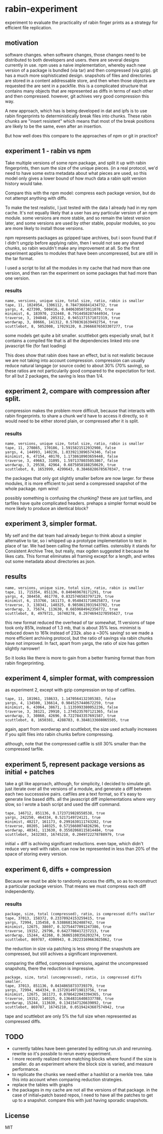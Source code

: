 # rabin-experiment

experiment to evaluate the practicality of rabin finger prints as a strategy for efficient file replication.

## motivation

software changes. when software changes, those changes need to be distributed
to both developers and users. there are several designs currently in use.
npm uses a naive implementation, whereby each new version of a package is
bundled (via tar) and then compressed (via gzip). git has a much more sophisticated design.
snapshots of files and directories are stored in a content addressable store,
and then when those objects are requested the are sent in a packfile. this is a complicated structure that contains many objects that are represented as diffs in terms of each other and then compressed.
however, git achives very good compression this way.

A new approach, which has is being developed in dat and ipfs is to use rabin
fingerprints to deterministically break files into chunks. These rabin chunks
are "insert resistent" which means that most of the break positions are likely
to be the same, even after an insertion.

But how well does this compare to the approaches of npm or git in practice?

## experiment 1 - rabin vs npm

Take multiple versions of some npm package, and split it up with
rabin fingerprints, then sum the size of the unique pieces.
(in a real protocol, we'd need to have some extra metadata about what pieces are used,
so this model only gives a lower bound of how much data a rabin split version history would take.

Compare this with the npm model: compress each package version, but do not
attempt anything with diffs.

To make the test realistic, I just tested with the data I already had in my npm cache.
It's not equally likely that a user has any particular version of an npm module.
some versions are more stable, and so remain the latest version later,
and some versions are used by other stable, popular modules, so you are more likely to install those versions.

npm represents packages as gzipped tape archives, but i soon found
that if I didn't ungzip before applying rabin, then I would not see any shared
chunks, so rabin wouldn't make any improvement at all. So the first experiment
applies to modules that have been uncompressed, but are still in the tar format.

I used a script to list all the modules in my cache that had more than one
version, and then ran the experiment on some packages that had more than one version.

### results

```
name, versions, unique size, total size, ratio, rabin is smaller
tape, 11, 1024954, 1306112, 0.7847366841434732, true
yargs, 4, 427390, 508416, 0.8406305073011078, true
minimist, 6, 183970, 232448, 0.7914458287444934, true
traverse, 3, 194048, 205312, 0.9451371571072319, true
wordwrap, 3, 80666, 141312, 0.5708361639492754, true
scuttlebot, 8, 5052008, 17029120, 0.29666876503307277, true
```

some models get quite a bit smaller. scuttlebot gets especially small,
but it contains a compiled file that is all the dependencies linked into
one javascript file (for fast loading)

This does show that rabin does have an effect, but is not realistic
because we are not taking into account compression. compression can
usually reduce natural langage (or source code) to about 30% (70% saving), so these ratios
are not particularily good compared to the expectation for text.
for all but 2 packages, the saving is less than 1/4.

## experiment 2, compare with compression after split.

compression makes the problem more difficult, because that interacts
with rabin fingerprints. to share a chunk we'd have to access it directly,
so it would need to be either stored plain, or compressed after it is split.


### results

```
name, versions, unique size, total size, ratio, rabin is smaller
tape, 11, 270865, 170186, 1.5915821512932908, false
yargs, 4, 144993, 140236, 1.0339213896574346, false
minimist, 6, 47154, 40170, 1.1738610903659448, false
traverse, 3, 49663, 31095, 1.5971378035053867, false
wordwrap, 3, 29538, 42964, 0.6875058188250629, true
scuttlebot, 8, 1653999, 4299643, 0.38468286785670347, true
```

the packages that only got slightly smaller before are now larger.
for these modules, it is more efficient to just send a compressed snapshot
of the whole package. npm wins!

possibly something is confusing the chunking? these are just tarfiles,
and tarfiles have quite complicated headers. prehaps a simpler format
would be more likely to produce an identical block?

## experiment 3, simpler format.

My self and the dat team had already begun to think about a simpler alternative to tar,
so i whipped up a prototype implementation to test in place of tar.
We had been calling the format catfiles. ostensibly it stands for
Consistent Archive Tree, but really, max ogden suggested it because he likes
cats. This format eliminates all framing except for a length,
and writes out some metadata about directories as json.

## results

```
name, versions, unique size, total size, ratio, rabin is smaller
tape, 11, 715354, 851136, 0.840469678171291, true
yargs, 4, 384458, 461770, 0.8325746583797129, true
minimist, 6, 153766, 161173, 0.9540431710025873, true
traverse, 3, 138341, 140325, 0.9858613931943702, true
wordwrap, 3, 75674, 113630, 0.6659684942356772, true
scuttlebot, 8, 4979721, 16740278, 0.29746943270595627, true
```

this new format reduced the overhead of tar somewhat,
11 versions of tape took only 851k, instead of 1.3 mb,
that is about 35% less. minimist is reduced down to 161k instead of 232k.
also a ~30% saving! so we made a more efficient archiving protocol,
but the ratio of savings via rabin chunks have not improved. In fact,
apart from yargs, the ratio of size has gotten slightly narrower!

So it looks like there is more to gain from a better framing format
than from rabin fingerprinting.

## experiment 4, simpler format, with compression

as experiment 2, except with gzip compression on top of catfiles.

```
tape, 11, 181961, 158633, 1.1470564132305383, false
yargs, 4, 134500, 136614, 0.9845257440672259, true
minimist, 6, 43064, 38671, 1.1135993380052236, false
traverse, 3, 38121, 29910, 1.2745235707121365, false
wordwrap, 3, 30860, 42696, 0.7227843357691587, true
scuttlebot, 8, 1650381, 4288783, 0.3848133608065505, true
```

again, apart from wordwrap and scuttlebot, the size used
actually increases if you split files into rabin chunks before compressing.

although, note that the compressed catfile is still 30% smaller than the compressed tarfile.

## experiment 5, represent package versions as initial + patches

take a git like approach, although, for simplicity,
I decided to simulate git. just iterate over all the versions of a module,
and generate a diff between each two successsive pairs. catfiles are a text
format, so it's easy to generate line based diffs. all the javascript
diff implementations where very slow, so I wrote a bash script and used
the diff command.

```
tape, 146712, 851136, 0.1723719828558538, true
yargs, 242250, 464334, 0.5217149724121, true
minimist, 48217, 161173, 0.2991630111743282, true
traverse, 80205, 140325, 0.5715660074826296, true
wordwrap, 40341, 113630, 0.35502068115814484, true
scuttlebot, 3432303, 16745210, 0.2049722278788979, true
```
initial + diff is achiving significant reductions. even tape,
which didn't reduce very well with rabin. can now be represented
in less than 20% of the space of storing every version.

## experiment 6, diffs + compression

Because we must be able to randomly access the diffs,
so as to reconstruct a particular package version.
That means we must compress each diff independently.

### results

```
package, size, total (compressed), ratio, is compressed diffs smaller
tape, 37013, 158372, 0.23370924153259415, true
yargs, 72994, 135458, 0.5388681362488742, true
minimist, 12675, 38697, 0.32754477091247386, true
traverse, 19152, 29796, 0.6427708417237213, true
wordwrap, 15244, 42268, 0.36065108356203274, true
scuttlebot, 869787, 4300943, 0.20223169663025062, true
```

the reduction in size via patching is less strong if the snapshots
are compressed, but still achives a significant improvement.

comparing the diffed, compressed versions, against the uncompressed snapshots,
there the reduction is impressive.

```
package, size, total (uncompressed), ratio, is compressed diffs smaller.
tape, 37013, 851136, 0.04348658733739379, true
yargs, 72994, 464334, 0.15720149719813756, true
minimist, 12675, 161173, 0.0786422043394365, true
traverse, 19152, 140325, 0.13648316408337788, true
wordwrap, 15244, 113630, 0.1341547126639092, true
scuttlebot, 869787, 16745210, 0.05194243607574942, true
```

tape and scuttlebot are only 5% the full size when represented as compressed
diffs.

## TODO

* currently tables have been generated by editing run.sh and rerunning.
  rewrite so it's possbile to rerun every experiment.
* I more recently realized more matching blocks where found if the size is smaller.
  do an experiment where the block size is varied, and measure performance.
* to replicate the chunks we need either a hashlist or a merkle tree. take this into account when comparing reduction strategies.
* replace the tables with graphs
* the packages in my cache are not all the versions of that package.
  in the case of initial+patch based repos, I need to have all the patches
  to get up to a snapshot. compare this with just having sporadic snapshots.

## License

MIT

